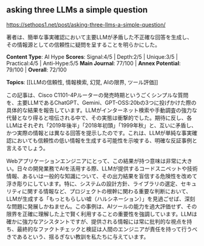 ## asking three LLMs a simple question

https://sethops1.net/post/asking-three-llms-a-simple-question/

著者は、簡単な事実確認において主要LLMが矛盾した不正確な回答を生成し、その情報源としての信頼性に疑問を呈することを明らかにした。

**Content Type**: AI Hype
**Scores**: Signal:4/5 | Depth:2/5 | Unique:3/5 | Practical:4/5 | Anti-Hype:5/5
**Main Journal**: 77/100 | **Annex Potential**: 79/100 | **Overall**: 72/100

**Topics**: [[LLMの信頼性, 情報検索, 幻覚, AIの限界, ツール評価]]

この記事は、Cisco C1101-4Pルーターの発売時期というごくシンプルな質問を、主要LLMであるChatGPT、Gemini、GPT-OSS:20bの3つに投げかけた際の具体的な結果を報告しています。LLMがインターネット検索や手動調査の強力な代替となり得ると喧伝される中で、その実態は衝撃的でした。期待に反し、各LLMはそれぞれ「2019年後半」「2018年初頭」「1999年秋」と、互いに矛盾し、かつ実際の情報とは異なる回答を提示したのです。これは、LLMが単純な事実確認においても信頼性の低い情報を生成する可能性を示唆する、明確な反証事例と言えるでしょう。

Webアプリケーションエンジニアにとって、この結果が持つ意味は非常に大きい。日々の開発業務でAIを活用する際、LLMが提供するコードスニペットや技術情報、あるいは一般的な知識について、その出力結果を盲信する危険性を改めて浮き彫りにしています。特に、システムの設計方針、ライブラリの選定、セキュリティに関する情報など、プロジェクトの根幹に関わる重要な判断において、LLMが生成する「もっともらしい嘘（ハルシネーション）」を見過ごせば、深刻な問題に発展しかねません。この事例は、AIツールの能力を過大評価せず、その限界を正確に理解した上で賢く利用することの重要性を強調しています。LLMは確かに強力なアシスタントですが、提供される情報には常に批判的な視点を持ち、最終的なファクトチェックと検証は人間のエンジニアが責任を持って行うべきであるという、揺るぎない教訓を私たちに与えています。